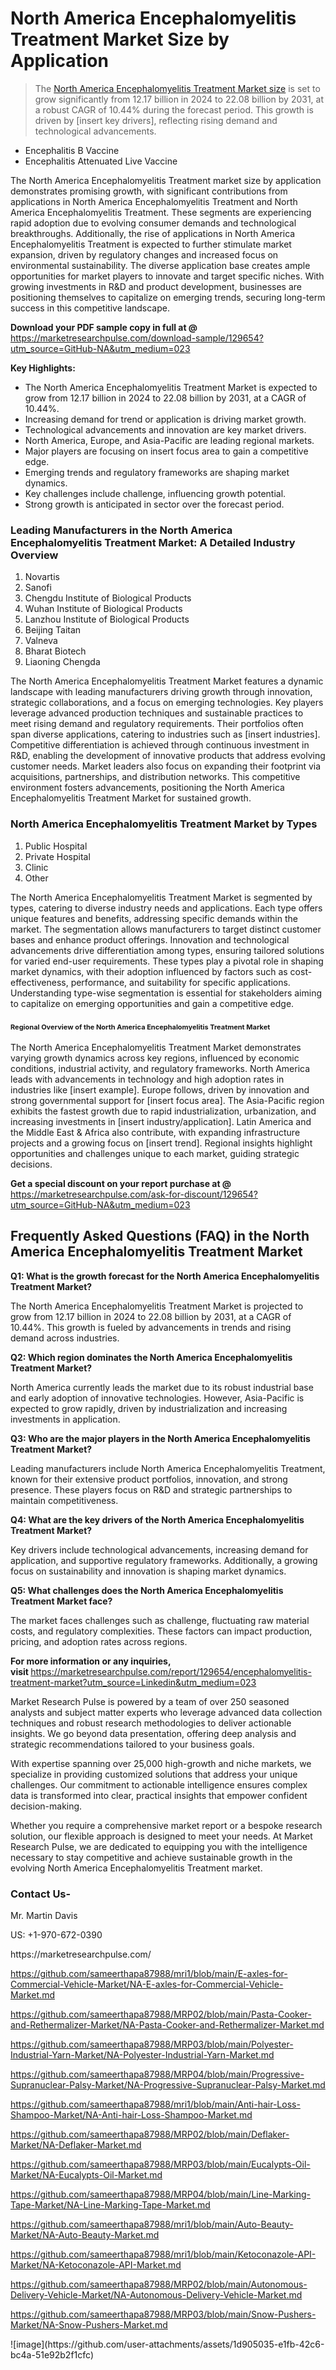 <h1>North America Encephalomyelitis Treatment Market&nbsp;Size by Application</h1><blockquote><p>The <a href="https://marketresearchpulse.com/download-sample/129654?utm_source=GitHub-NA&amp;utm_medium=023">North America Encephalomyelitis Treatment Market size</a> is set to grow significantly from 12.17 billion in 2024 to 22.08 billion by 2031, at a robust CAGR of 10.44% during the forecast period. This growth is driven by [insert key drivers], reflecting rising demand and technological advancements.</p></blockquote><ul><li>Encephalitis B Vaccine<li> Encephalitis Attenuated Live Vaccine</li></ul><p>The North America Encephalomyelitis Treatment market size by application demonstrates promising growth, with significant contributions from applications in North America Encephalomyelitis Treatment and North America Encephalomyelitis Treatment. These segments are experiencing rapid adoption due to evolving consumer demands and technological breakthroughs. Additionally, the rise of applications in North America Encephalomyelitis Treatment is expected to further stimulate market expansion, driven by regulatory changes and increased focus on environmental sustainability. The diverse application base creates ample opportunities for market players to innovate and target specific niches. With growing investments in R&D and product development, businesses are positioning themselves to capitalize on emerging trends, securing long-term success in this competitive landscape.</p><p><strong>Download your PDF sample copy in full at @ </strong><a href="https://marketresearchpulse.com/download-sample/129654?utm_source=GitHub-NA&amp;utm_medium=023">https://marketresearchpulse.com/download-sample/129654?utm_source=GitHub-NA&amp;utm_medium=023</a></p><p><strong>Key Highlights: </strong></p><ul><li>The North America Encephalomyelitis Treatment Market is expected to grow from 12.17 billion in 2024 to 22.08 billion by 2031, at a CAGR of 10.44%.</li><li>Increasing demand for trend or application is driving market growth.</li><li>Technological advancements and innovation are key market drivers.</li><li>North America, Europe, and Asia-Pacific are leading regional markets.</li><li>Major players are focusing on insert focus area to gain a competitive edge.</li><li>Emerging trends and regulatory frameworks are shaping market dynamics.</li><li>Key challenges include challenge, influencing growth potential.</li><li>Strong growth is anticipated in sector over the forecast period.</li></ul><h3>Leading Manufacturers in the North America Encephalomyelitis Treatment Market: A Detailed Industry Overview</h3><ol><li>Novartis</li><li>Sanofi</li><li>Chengdu Institute of Biological Products</li><li>Wuhan Institute of Biological Products</li><li>Lanzhou Institute of Biological Products</li><li>Beijing Taitan</li><li>Valneva</li><li>Bharat Biotech</li><li>Liaoning Chengda</li></ol><div class="flex max-w-full flex-col flex-grow"><div class="min-h-8 text-message flex w-full flex-col items-end gap-2 whitespace-normal break-words [.text-message+&amp;]:mt-5" dir="auto" data-message-author-role="assistant" data-message-id="fd8432e4-4910-450d-b182-61b7bfb0a01f" data-message-model-slug="gpt-4o"><div class="flex w-full flex-col gap-1 empty:hidden first:pt-[3px]"><div class="markdown prose w-full break-words dark:prose-invert light"><p>The North America Encephalomyelitis Treatment Market features a dynamic landscape with leading manufacturers driving growth through innovation, strategic collaborations, and a focus on emerging technologies. Key players leverage advanced production techniques and sustainable practices to meet rising demand and regulatory requirements. Their portfolios often span diverse applications, catering to industries such as [insert industries]. Competitive differentiation is achieved through continuous investment in R&amp;D, enabling the development of innovative products that address evolving customer needs. Market leaders also focus on expanding their footprint via acquisitions, partnerships, and distribution networks. This competitive environment fosters advancements, positioning the North America Encephalomyelitis Treatment Market for sustained growth.</p></div></div></div></div><h3>North America Encephalomyelitis Treatment Market by Types</h3><ol><li>Public Hospital<li> Private Hospital<li> Clinic<li> Other</li></ol><div class="flex max-w-full flex-col flex-grow"><div class="min-h-8 text-message flex w-full flex-col items-end gap-2 whitespace-normal break-words [.text-message+&amp;]:mt-5" dir="auto" data-message-author-role="assistant" data-message-id="084470be-0bb7-4664-bddf-5156b4f41249" data-message-model-slug="gpt-4o-mini"><div class="flex w-full flex-col gap-1 empty:hidden first:pt-[3px]"><div class="markdown prose w-full break-words dark:prose-invert light"><p>The North America Encephalomyelitis Treatment Market is segmented by types, catering to diverse industry needs and applications. Each type offers unique features and benefits, addressing specific demands within the market. The segmentation allows manufacturers to target distinct customer bases and enhance product offerings. Innovation and technological advancements drive differentiation among types, ensuring tailored solutions for varied end-user requirements. These types play a pivotal role in shaping market dynamics, with their adoption influenced by factors such as cost-effectiveness, performance, and suitability for specific applications. Understanding type-wise segmentation is essential for stakeholders aiming to capitalize on emerging opportunities and gain a competitive edge.</p></div></div></div></div><h3><span style="font-size: 11px;">Regional Overview of the North America Encephalomyelitis Treatment Market</span></h3><div class="flex max-w-full flex-col flex-grow"><div class="min-h-8 text-message flex w-full flex-col items-end gap-2 whitespace-normal break-words [.text-message+&amp;]:mt-5" dir="auto" data-message-author-role="assistant" data-message-id="e9038762-ce64-4e30-91c9-9bd413514231" data-message-model-slug="gpt-4o-mini"><div class="flex w-full flex-col gap-1 empty:hidden first:pt-[3px]"><div class="markdown prose w-full break-words dark:prose-invert light"><p>The North America Encephalomyelitis Treatment Market demonstrates varying growth dynamics across key regions, influenced by economic conditions, industrial activity, and regulatory frameworks. North America leads with advancements in technology and high adoption rates in industries like [insert example]. Europe follows, driven by innovation and strong governmental support for [insert focus area]. The Asia-Pacific region exhibits the fastest growth due to rapid industrialization, urbanization, and increasing investments in [insert industry/application]. Latin America and the Middle East &amp; Africa also contribute, with expanding infrastructure projects and a growing focus on [insert trend]. Regional insights highlight opportunities and challenges unique to each market, guiding strategic decisions.</p></div></div></div></div><p><strong>Get a special discount on your report purchase at @ </strong><a href="https://marketresearchpulse.com/ask-for-discount/129654?utm_source=GitHub-NA&amp;utm_medium=023">https://marketresearchpulse.com/ask-for-discount/129654?utm_source=GitHub-NA&amp;utm_medium=023</a></p><h2>Frequently Asked Questions (FAQ) in the North America Encephalomyelitis Treatment Market</h2><p><strong>Q1: What is the growth forecast for the North America Encephalomyelitis Treatment Market?</strong></p><p>The North America Encephalomyelitis Treatment Market is projected to grow from 12.17 billion in 2024 to 22.08 billion by 2031, at a CAGR of 10.44%. This growth is fueled by advancements in trends and rising demand across industries.</p><p><strong>Q2: Which region dominates the North America Encephalomyelitis Treatment Market?</strong></p><p>North America currently leads the market due to its robust industrial base and early adoption of innovative technologies. However, Asia-Pacific is expected to grow rapidly, driven by industrialization and increasing investments in application.</p><p><strong>Q3: Who are the major players in the North America Encephalomyelitis Treatment Market?</strong></p><p>Leading manufacturers include North America Encephalomyelitis Treatment, known for their extensive product portfolios, innovation, and strong presence. These players focus on R&amp;D and strategic partnerships to maintain competitiveness.</p><p><strong>Q4: What are the key drivers of the North America Encephalomyelitis Treatment Market?</strong></p><p>Key drivers include technological advancements, increasing demand for application, and supportive regulatory frameworks. Additionally, a growing focus on sustainability and innovation is shaping market dynamics.</p><p><strong>Q5: What challenges does the North America Encephalomyelitis Treatment Market face?</strong></p><p>The market faces challenges such as challenge, fluctuating raw material costs, and regulatory complexities. These factors can impact production, pricing, and adoption rates across regions.</p><p><strong>For more information or any inquiries, visit&nbsp;</strong><a href="https://marketresearchpulse.com/report/129654/encephalomyelitis-treatment-market?utm_source=Linkedin&utm_medium=023">https://marketresearchpulse.com/report/129654/encephalomyelitis-treatment-market?utm_source=Linkedin&utm_medium=023</a></p><p>Market Research Pulse is powered by a team of over 250 seasoned analysts and subject matter experts who leverage advanced data collection techniques and robust research methodologies to deliver actionable insights. We go beyond data presentation, offering deep analysis and strategic recommendations tailored to your business goals.</p><p>With expertise spanning over 25,000 high-growth and niche markets, we specialize in providing customized solutions that address your unique challenges. Our commitment to actionable intelligence ensures complex data is transformed into clear, practical insights that empower confident decision-making.</p><p>Whether you require a comprehensive market report or a bespoke research solution, our flexible approach is designed to meet your needs. At Market Research Pulse, we are dedicated to equipping you with the intelligence necessary to stay competitive and achieve sustainable growth in the evolving North America Encephalomyelitis Treatment market.</p><h3><strong>Contact Us-</strong></h3><p>Mr. Martin Davis</p><p>US: +1-970-672-0390</p><p>https://marketresearchpulse.com/</p><p><a href="https://github.com/sameerthapa87988/mri1/blob/main/E-axles-for-Commercial-Vehicle-Market/NA-E-axles-for-Commercial-Vehicle-Market.md">https://github.com/sameerthapa87988/mri1/blob/main/E-axles-for-Commercial-Vehicle-Market/NA-E-axles-for-Commercial-Vehicle-Market.md</a></p><p><a href="https://github.com/sameerthapa87988/MRP02/blob/main/Pasta-Cooker-and-Rethermalizer-Market/NA-Pasta-Cooker-and-Rethermalizer-Market.md">https://github.com/sameerthapa87988/MRP02/blob/main/Pasta-Cooker-and-Rethermalizer-Market/NA-Pasta-Cooker-and-Rethermalizer-Market.md</a></p><p><a href="https://github.com/sameerthapa87988/MRP03/blob/main/Polyester-Industrial-Yarn-Market/NA-Polyester-Industrial-Yarn-Market.md">https://github.com/sameerthapa87988/MRP03/blob/main/Polyester-Industrial-Yarn-Market/NA-Polyester-Industrial-Yarn-Market.md</a></p><p><a href="https://github.com/sameerthapa87988/MRP04/blob/main/Progressive-Supranuclear-Palsy-Market/NA-Progressive-Supranuclear-Palsy-Market.md">https://github.com/sameerthapa87988/MRP04/blob/main/Progressive-Supranuclear-Palsy-Market/NA-Progressive-Supranuclear-Palsy-Market.md</a></p><p><a href="https://github.com/sameerthapa87988/mri1/blob/main/Anti-hair-Loss-Shampoo-Market/NA-Anti-hair-Loss-Shampoo-Market.md">https://github.com/sameerthapa87988/mri1/blob/main/Anti-hair-Loss-Shampoo-Market/NA-Anti-hair-Loss-Shampoo-Market.md</a></p><p><a href="https://github.com/sameerthapa87988/MRP02/blob/main/Deflaker-Market/NA-Deflaker-Market.md">https://github.com/sameerthapa87988/MRP02/blob/main/Deflaker-Market/NA-Deflaker-Market.md</a></p><p><a href="https://github.com/sameerthapa87988/MRP03/blob/main/Eucalypts-Oil-Market/NA-Eucalypts-Oil-Market.md">https://github.com/sameerthapa87988/MRP03/blob/main/Eucalypts-Oil-Market/NA-Eucalypts-Oil-Market.md</a></p><p><a href="https://github.com/sameerthapa87988/MRP04/blob/main/Line-Marking-Tape-Market/NA-Line-Marking-Tape-Market.md">https://github.com/sameerthapa87988/MRP04/blob/main/Line-Marking-Tape-Market/NA-Line-Marking-Tape-Market.md</a></p><p><a href="https://github.com/sameerthapa87988/mri1/blob/main/Auto-Beauty-Market/NA-Auto-Beauty-Market.md">https://github.com/sameerthapa87988/mri1/blob/main/Auto-Beauty-Market/NA-Auto-Beauty-Market.md</a></p><p><a href="https://github.com/sameerthapa87988/mri1/blob/main/Ketoconazole-API-Market/NA-Ketoconazole-API-Market.md">https://github.com/sameerthapa87988/mri1/blob/main/Ketoconazole-API-Market/NA-Ketoconazole-API-Market.md</a></p><p><a href="https://github.com/sameerthapa87988/MRP02/blob/main/Autonomous-Delivery-Vehicle-Market/NA-Autonomous-Delivery-Vehicle-Market.md">https://github.com/sameerthapa87988/MRP02/blob/main/Autonomous-Delivery-Vehicle-Market/NA-Autonomous-Delivery-Vehicle-Market.md</a></p><p><a href="https://github.com/sameerthapa87988/MRP03/blob/main/Snow-Pushers-Market/NA-Snow-Pushers-Market.md">https://github.com/sameerthapa87988/MRP03/blob/main/Snow-Pushers-Market/NA-Snow-Pushers-Market.md</a></p>
![image](https://github.com/user-attachments/assets/1d905035-e1fb-42c6-bc4a-51e92b2f1cfc)
